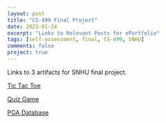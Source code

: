 ```yaml
---
layout: post
title: "CS-499 Final Project"
date: 2023-01-24
excerpt: "Links to Relevant Posts for ePortfolio"
tags: [self-assessment, final, CS-499, SNHU]
comments: false
project: true
---
```


Links to 3 artifacts for SNHU final project.

[Tic Tac Toe](https://github.com/bryson1221/Artifact1_TicTacToe)

[Quiz Game](https://github.com/bryson1221/SNHU_Quiz_Game)

[PGA Database](https://github.com/bryson1221/CapstoneDB)
